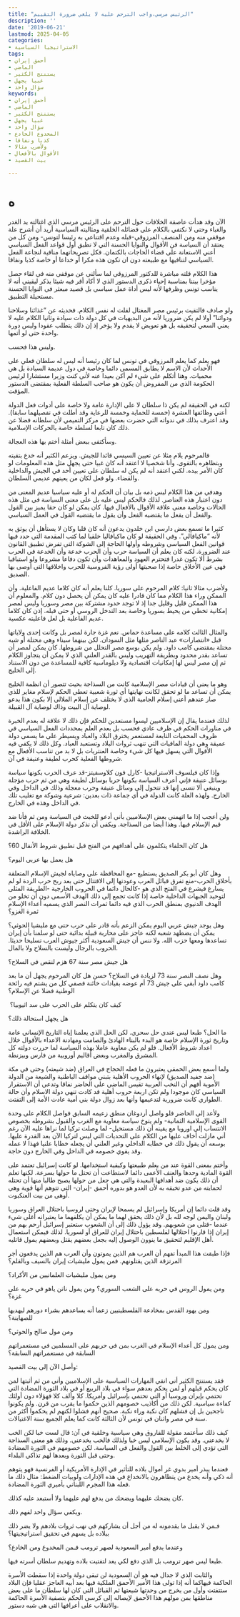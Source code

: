 ```yaml
---
title: "الرئيس مرسي،واجب الترحم عليه لا يلغي ضرورة التقييم"
description: ''
date: '2019-06-21'
lastmod: 2025-04-05
categories:
- الاستراتيجيا السياسية
tags:
- أحمق إيران
- الماضي
- يستنتج الكثير
- غبيا يجهل
- سؤال واحد
keywords:
- أحمق إيران
- الماضي
- يستنتج الكثير
- غبيا يجهل
- سؤال واحد
- المخدوع الخادع
- كذبا ونفاقا
- ولأضرب مثالا
- الأقوال بالأفعال
- بيت القصيد

---
```

# **ه**

الآن وقد هدأت عاصفة الخلافات حول الترحم على الرئيس مرسي الذي اغتالته يد الغدر والغباء وحتى لا نكتفي بالكلام على فضائله الخلقية ومثاليته السياسية أريد أن أشرح علة موقفي منه ومن المنصف المرزوقي-قبله وعدم اقتناعي به رئيسا لتونس- ومن كل من يعتقد أن السياسة فن الأقوال والنوايا الحسنة التي لا تطبق أول قواعد الفعل السياسي أعني الاستعانة على قضاء الحاجات بالكتمان. فكل تصريحاتهما منافية لنجاعة الفعل السياسي لتنافيها مع طبيعته دون ان تكون هذه مكرا أو خداعا أو خاصة كذبا ونفاقا.

هذا الكلام قلته مباشرة للدكتور المرزوقي لما سألني عن موقفي منه في لقاء حصل مؤخرا بيننا بمناسبة إحياء ذكرى الدستور الذي لا أكاد أقر فيه شيئا يذكر ليقيني أنه لا يناسب تونس وظرفها لأنه ليس أداة عمل سياسي بل قصيد مبعثر في النوايا الحسنة مستحيلة التطبيق.

ولو صادف فالتقيت برئيس مصر المغتال لقلت له نفس الكلام. فحديثه عن “غذائنا وسلاحنا ودوائنا” أولا لم يكن ضروريا لأنه من البديهيات في كل دولة ذات سيادة وثانيا الكلام عليه لا يعني السعي لتحقيقه بل هو تعويض لا يقدم ولا يؤخر إذ إن ذلك يتطلب عقودا وليس دورة واحدة حتى لو أتمها.

وليس هذا فحسب.

فهو يعلم كما يعلم المرزوقي في تونس لما كان رئيسا أنه ليس له سلطان فعلي على الأحداث لأن الاسم لا يطابق المسمى دائما وخاصة في دول عديمة السيادة بل هي محميات. وهنا أتكلم على شيء لم أكن بعيدا عنه لأني كنت وزيرا مستشارا لرئيس الحكومة الذي من المفروض أن يكون هو صاحب السلطة الفعلية بمقتضى الدستور المؤقت.

لكنه في الحقيقة لم يكن ذا سلطان لا على الإدارة عامة ولا خاصة على أدوات فعل الدولة أعني وظائفها العشرة (خمسة للحماية وخمسة للرعاية وقد أطلت في تفصيلهما سابقا). وقد اعترف بذلك في ندواته التي حضرت بعضها في مركز التميمي لأن سلطانه فضلا عن ذلك كان تابعا لسلطة خاصة بالحركات الإسلامية.

وسأكتفي ببعض أمثلة أختم بها هذه العجالة.

فالمرحوم يلام مثلا عن تعيين السيسي قائدا للجيش. ويزعم الكثير أنه خدع بتقيته وبتظاهره بالتقوى. وأنا شخصيا لا اعتقد أنه كان غبيا حتى يجهل مثل هذه المعلومات لو كان الأمر بيده. لكني اعتقد أنه لم يكن له سلطان على تعيين أحد في الجيش والداخلية والقضاء. ولو فعل لكان من يعينهم عديمي السلطان.

وهدفي من هذا الكلام ليس ذمه بل بيان أن الحكم له أو عليه سياسيا عديم المعنى من دون اعتبار هذه العناصر. لذلك فالحكم ليس عليه بل على معنى السياسة في مثل هذه الحالات وخاصة معنى علاقة الأقوال بالأفعال فيها. كان يمكن لو كان حقا يميز بين القول والفعل أن يفعل ما يقتضيه الفعل وأن يقول ما يقتضيه القول في العمل السياسي.

كثيرا ما تسمع بعض دارسي ابن خلدون يدعون أنه كان قلبا وكان لا يستأهل أن يوثق به لأنه “ماكيافالي”. وفي الحقيقة لو كان ماكيافاليا خلقيا لما كتب المقدمة التي حدد فيها قوانين الفعل السياسي وشروطه وأولها الحاجة إلى الشوكة التي تفرض تطبيق القانون عند الضرورة. لكنه كان يعلم أن السياسة حرب وأن الحرب خدعة وأن الخدعة في الحرب بشرط ألا تكون غدرا فتحترم العهود والمعاهدات وأن تكون دفاعا مشروعا ولو استباقيا فهي عين الأخلاق خاصة إذا صحبتها أولى رؤية الفروسية للحرب واخلاقها التي أوصى بها الصديق.

ولأضرب مثالا ثانيا: كلام المرحوم على سوريا. كلنا يعلم أنه كان كلاما عديم الفاعلية. وأن الممكن وراء هذا الكلام مما كان قادرا عليه كان يمكن أن يحصل دون كلام. والمعلوم أن هذا الممكن قليل وقليل جدا إذ لا توجد حدود مشتركة بين مصر وسوريا وليس لمصر إمكانية تخطي من يحيط بسوريا وخاصة بعد التدخل الروسي أو حتى قبله. إذن كان كلاما عديم الفاعلية بل لعل فاعليته عكسية.

والمثال الثالث كلامه على مساعدة حماس. نعم غزة جارة لمصر بل وكانت إحدى ولاياتها قبل «انتصارات» عبد الناصر مثلها مثل السودان. لكن بينهما سيناء وهي محتلة أو شبه محتلة بمقتضى كامب داود. ولم يكن بوسع مصر التحلل من شروطها. كان يمكن لمصر أن تساعد بقدر محدود وبطريقة التهريب وليس بالقدر العلني الذي لا يمكن أن يتجاوز الكلام ثم إن مصر ليس لها إمكانيات اقتصادية ولا دبلوماسية كافية للمساعدة من دون الاستناد إلى الخليج.

وهو ما يعني أن قيادات مصر الإسلامية كانت من السذاجة بحيث تتصور أن انظمة الخليج يمكن أن تساعد ما لو تحقق لكانت نهايتها أي ثورة شعبية تعطي الحكم لإسلام مغاير للذي صار عندهم أعني إسلام الجامية الذي لا يختلف عن إسلام الملالي إلا بكون هذا يدعو لوصاية آل البيت وذاك لوصاية آل القبيلة.

لذلك فعندما يقال إن الإسلاميين ليسوا مستعدين للحكم فإن ذلك لا علاقة له بعدم الخبرة في مناورات الحكم في ظرف عادي فحسب بل بعدم العلم بمحددات الفعل السياسي في ظروف المحميات التابعة لمستعمر يخترق البلاد والعباد ويسيطر على ما يسمى دولة عميقة وهي دولة المافيات التي تنهب ثروات البلاد وتستعبد العباد. وكل ذلك لا يكفي فيه الأقوال التي يسهل فيها كل شيء وخاصة العنتريات بل لا بد من تناسب الأفعال مع شروطها الفعلية كحرب لطيفة وعنيفة في آن.

وإذا كان فيلسوف الاستراتيجيا -كارل فون كلاوسفيتز-قد عرف الحرب بكونها سياسة بوسائل عنيفة فإني أعرف السياسة بكونها حربا بوسائل لطيفة وهي من ثم حرب مؤجلة وينبغي ألا تنسى إنها قد تتحول إلى وسائل عنيفة وحرب معجلة وذلك في الداخل وفي الخارج. ولهذه العلة كانت الدولة في أي جماعة ذات بعدين: شرعية وشوكة مع تغليب تلك في الداخل وهذه في الخارج.

ولن أعجب إذا ما اتهمني بعض الإسلاميين بأني أدعو للخبث في السياسة ومن ثم فأنا ضد قيم الإسلام فيها. وهذا أيضا من السذاجة. ويكفي أن نذكر دولة الإسلام على الأقل في الخلافة الراشدة.

هل كان الخلفاء يتكلمون على أهدافهم من الفتح قبل تطبيق شروط الأنفال 60؟

هل يعمل بها عربي اليوم؟

وهل كان أبو بكر الصديق يستطيع -مع المحافظة على وصاياه لجيش الإسلام المتعلقة بأخلاق الحرب-منع تفرق قبائل العرب وعودتها إلى الاقتتال حتى بعد ربح حرب الردة لو لم يسارع فيشرع في الفتح الذي هو -كالحال دائما في الحروب الخارجية -الطريقة المثلى لتوحيد الجبهات الداخلية خاصة إذا كانت تجمع إلى ذلك الهدف الأسمى دون أن تخلو من الهدف الدنيوي بمنطق الحرب الذي فيه دائما ثمرات النصر الذي يسميه أعداء الإسلام ثمرة الغزو؟

وهل يوجد جيش عربي اليوم يمكن الزعم بأنه قادر على حرب حتى مع مليشيا الحوثي؟ يمكن أن يضطهد شعبه لكنه عاجز على محاربة قبيلة بدائية حتى لو سلمنا بأن إيران تساعدها ومعها حزب الله. ولا ننس أن جيش السعودية أكثر جيوش العرب تسليحا حديثا. الحروب بالرجال وليست بالسلاح ولا بالمال.

هل جيش مصر سنة 67 هزم لنقص في السلاح؟

وهل نصف النصر سنة 73 لزيادة في السلاح؟ حسن هل كان المرحوم يجهل أن ما بعد كامب داود أبقى على جيش 73 أم عوضه بقيادات خائنة فصفي كل من يشتم فيه رائحة الوطنية فضلا عن الإسلام؟

 كيف كان يتكلم على الحرب على سد اثيوبيا؟

هل يجهل استحالة ذلك؟

ما الحل؟ طبعا ليس عندي حل سحري. لكن الحل الذي يعلمنا إياه التاريخ الإنساني عامة وتاريخ ثورة الإسلام خاصة هو البدء بالبناء الهادئ والصامت ومهادنة الاعداء بالأقوال خلال اعداد شروط الأفعال. فلو لم يكن معاوية عاملا بهذه السياسة لما حررت دولته كل المشرق والمغرب وبعض أقاليم أوروبية من فارس وبيزنطة.

ولما أسمع بعض الحمقى يعتبرون ما فعله الحجاج في العراق (ضد شيعته) وحتى في مكة (ضد حفيد الصديق) لإنهاء الحروب الأهلية بتبني مواقف الباطنية والشيعة من الدولة الأموية أفهم أن النخب العربية تقيس الماضي على الحاضر نفاقا وتدعي أن الاستقرار السياسي كان موجودا ولم تكن اربعة حروب أهلية قد كادت تنهي دولة الاسلام وأن حالة الطواري كانت ضرورية لتدعيمها وأنها بعد زوال دولة بني أمية عادت الأمة إلى التفتت.

ولأعد إلى الحاضر فلو واصل أردوغان منطق زعيمه السابق فواصل الكلام على وحدة القوى الإسلامية الثمانية- ولم يتوخ سياسة معاوية مع الغرب والقبول بشروطه بخصوص الانتساب إلى اوروبا مع يقينه أن ذلك مستحيل- لما وصلت تركيا لما نراها عليه الآن رغم أني مازلت أخاف عليها من الكلام على التحديات التي ليس لتركيا الآن بعد القدرة عليها. بوسعه أن يقول ذلك في خطابه الداخلي وغير العلني أن يجعله خطابا علنيا فهذا لا عمله وقد يقوي خصومه في الداخل وفي الخارج دون حاجة.

وأختم بمعنى القوة عند من يعلم طبيعتها وكيفية استخدامها. لو كانت إسرائيل تعتمد على القوة المادية وحدها والعنف الأعمى دائما لاستطاعت أن تحتل ما حولها بسرعة. لكنها تعلم أن ذلك يكون ضد أهدافها البعيدة والتي هي جعل من حولها يصبح طالبا منها أن تحتله لحمايته من عدو تخيفه به لأن العدو هو بدوره أحمق -إيران- التي تتوهم أنها قوية وهي أوهى من بيت العنكبوت.

وقد قلت دائما إن أمريكا وإسرائيل لم يسمحا لإيران وحتى لروسيا باحتلال العراق وسوريا ولبنان واليمن لوجه لله بل لأن ذلك يحقق لهما ما يمكن أن يكلفهما ما يعتبرانه أغلى شيء عندما -قتلى من شعوبهم. وقد يؤول ذلك إلى أن الشعوب ستعتبر إسرائيل أرحم بهم من إيران إذا قارنوا احتلالها لفلسطين باحتلال إيران للعراق أو لسوريا. لذلك فيمكن استعمال أهل الإقليم لتحقيق ما ينوون الوصول إليه بجعل بعضهم يقتل وبعضهم يمول قاتليه.

فإذا طبقت هذا المبدأ تفهم أن العرب هم الذين يموتون وأن العرب هم الذين يدفعون أجر المرتزقة الذين يقتلونهم. فمن يمول مليشيات إيران بالسيف وبالقلم؟

ومن يمول مليشيات العلمانيين من الأكراد؟

ومن يمول الروس في حربه على الشعب السوري؟ ومن يمول ناتن ياهو في حربه على غزة؟

ومن يهود القدس بمخادعة الفلسطينيين زعما أنه يساعدهم بشراء دورهم ليهديها للصهاينة؟

ومن مول صالح والحوثي؟

ومن يمول كل أعداء الإسلام في الغرب بمن في حربهم على المسلمين في مستعمراتهم السابقة في مستعمراتهم السابقة؟

وأصل الآن إلى بيت القصيد:

فقد يستنتج الكثير أني انفي المهارات السياسية على الإسلاميين وأني من ثم أثبتها لمن كان يحكم قبلهم أو لمن يحكم بعدهم سواء في بلاد الربيع أو في بلاد الثورة المضادة التي تحتمي بإيران وروسيا أو التي تحتمي بإسرائيل وأمريكا. كلا وألف كلا فهؤلاء دون أولئك كفاءة سياسية. لكن ذلك من أكاذيب خصومهم الذين حكموا ما يقرب من قرن. ولم يكونوا ناجحين بل إن فشلهم كان نكبة وراء نكبة. صحيح أنهم فشلوا لكنهم لم يحكموا أكثر من سنة في مصر واثنان في تونس لأن الثالثة كانت كما يعلم الجميع سنة الاغتيالات.

كيف ذلك سأعتمد مقولة للفاروق وهي سياسية وخلقية في آن: قال لست خبا لكن الخب لا يخدعني. وقد يكون الإسلامي ليس خبا ولذلك فالخب يخدعني. وذلك هو معنى السذاجة التي تؤدي إلى الخلط بين القول والفعل في السياسة. لكن خصومهم في الثورة المضادة وحتى قبل الثورة وبعدها لهم تذاكي البلداء.

فعندما يبذر أمير بدوي غر أموال بلاده للتأثير في الإدارة الأمريكية أو الفرنسية فهو يتوهم أنه ذكي وأنه يخدع من يتظاهرون بالانخداع في هذه الإدارات ولوبيات الضغط: مثال ذلك ما فعله هذا المجرم اللبناني بأميري الثورة المضادة.

كان يضحك عليهما ويضحك من يدفع لهم عليهما ولا أستبعد عليه كذلك.

ويكفي سؤال واحد لفهم ذلك.

فـمن لا يقبل ما يقدمونه له من أجل أن يشاركهم في نهب ثروات بلادهم ولا يضر ذلك ببلاده بل يسهم في تحقيق استراتيجيتها؟

وعندما يدفع أمير السعودية لصهر ترومب فـمن المخدوع ومن الخادع؟

طبعا ليس صهر ترومب بل الذي دفع لكي يعد لتفتيت بلاده وتهديم سلطان أسرته فيها.

والثابت الذي لا جدال فيه هو أن السعودية لن تبقى دولة واحدة إذا سقطت الأسرة الحاكمة فيهاكما أنه إذا تولى هذا الأمير الأحمق الملكية فيها بعد أبيه العاجز عقليا فإن البلاد ستتفتت وأول من يخرج من وحدتها شيعتها ثم القبائل التي كان لها سلطان ما على بعض مناطقها بمن مولهم هذا الأحمق لإيصاله إلى كرسي الحكم بتصفية الأسرة الحاكمة والانقلاب على أعرافها التي هي شبه دستور.

###
